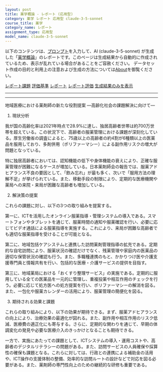 ```yaml
---
layout: post
title: 薬学概論 - レポート (応用型)
category: 薬学 レポート 応用型 claude-3-5-sonnet
course_title: 薬学
category_name: レポート
assignment_type: 応用型
model_name: claude-3-5-sonnet
---
```


以下のコンテンツは、[プロンプト](https://github.com/takedatoshiyuki/synthetic_assignments/tree/main/generated/薬学/claude-3-5-sonnet/prompt_レポート-応用型.md)を入力して、AI (claude-3-5-sonnet) が生成した「[薬学概論](/contents/薬学/)」のレポートです。このページは生成結果から自動的に作成されているため、表示が乱れている場合があることをご容赦ください。
データセット作成の目的と利用上の注意および生成の方法については[About](/About)を御覧ください。

[レポート課題](../レポート課題-応用型)
[評価基準](../評価基準-応用型)
[レポート](../レポート-応用型)
[レポート評価](../レポート評価-応用型)
[生成結果のみを表示](https://github.com/takedatoshiyuki/synthetic_assignments/tree/main/generated/薬学/claude-3-5-sonnet/レポート-応用型.md)
  

***
***
  
地域医療における薬剤師の新たな役割提案
―高齢化社会の課題解決に向けて―

1. 現状分析

我が国の高齢化率は2021年時点で28.9%に達し、独居高齢者世帯は約700万世帯を超えている。この状況下で、高齢者の服薬管理における課題が深刻化している。厚生労働省の調査によると、75歳以上の高齢者の約4割が6種類以上の医薬品を服用しており、多剤併用（ポリファーマシー）による副作用リスクの増大が問題となっている。

特に独居高齢者においては、認知機能の低下や身体機能の衰えにより、正確な服薬管理が困難になるケースが増加している。日本薬剤師会の報告では、服薬アドヒアランス不良の要因として、「飲み忘れ」が最も多く、次いで「服用方法の理解不足」が挙げられている。また、移動手段の制限により、定期的な医療機関や薬局への来院・来局が困難な高齢者も増加している。

2. 解決策の提案

これらの課題に対し、以下の3つの取り組みを提案する。

第一に、ICTを活用したオンライン服薬指導・管理システムの導入である。スマートフォンやタブレットを通じて、服薬時間の通知や服薬確認を行い、必要に応じてビデオ通話による服薬指導を実施する。これにより、来局が困難な高齢者でも適切な服薬指導を受けることが可能となる。

第二に、地域包括ケアシステムと連携した訪問薬剤管理指導の拡充である。定期的な自宅訪問により、服薬状況の確認だけでなく、残薬管理や家庭内の医薬品の適切な保管状況の確認も行う。また、多職種連携のもと、かかりつけ医や介護支援専門員と情報共有を行い、包括的な医療・介護サービスの提供を目指す。

第三に、地域薬局における「おくすり整理サービス」の実施である。定期的に服用している全ての医薬品を一元的に管理し、重複投薬や相互作用のチェックを行う。必要に応じて処方医への処方提案を行い、ポリファーマシーの解消を図る。また、一包化や服薬カレンダーの活用により、服薬管理の簡便化を図る。

3. 期待される効果と課題

これらの取り組みにより、以下の効果が期待できる。まず、服薬アドヒアランスの向上により、治療効果の最適化が図れる。また、副作用や相互作用のリスク低減、医療費の適正化にも寄与する。さらに、定期的な関わりを通じて、早期の体調変化の発見や必要な医療介入のきっかけとなることも期待できる。

一方で、実施にあたっての課題として、ICTシステムの導入・運用コストや、高齢者のデジタルリテラシーの問題がある。また、訪問サービスの人員確保や採算性の確保も課題となる。これらに対しては、行政との連携による補助金の活用や、ICT操作の支援体制の整備、効率的な訪問ルートの設計などで対応を図る必要がある。また、薬剤師の専門性向上のための継続的な研修も重要である。

